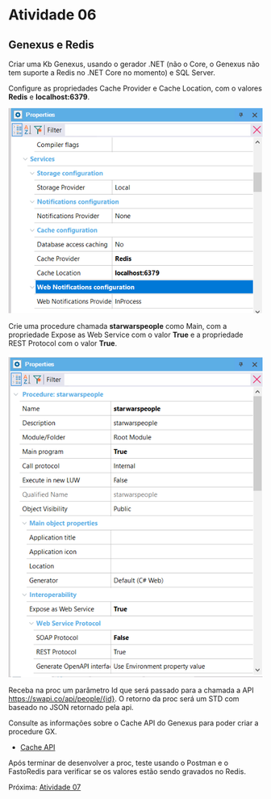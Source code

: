 # Atividade 06

## Genexus e Redis

Criar uma Kb Genexus, usando o gerador .NET (não o Core, o Genexus não tem suporte a Redis no .NET Core no momento) e SQL Server.

Configure as propriedades Cache Provider e Cache Location, com o valores **Redis** e **localhost:6379**.

![config gx](imagens/gxconfig.png)

Crie uma procedure chamada **starwarspeople** como Main, com a propriedade Expose as Web Service com o valor **True** e a propriedade REST Protocol com o valor **True**.

![prop procgx](imagens/propproc.png)

Receba na proc um parâmetro Id que será passado para a chamada a API https://swapi.co/api/people/{id}. O retorno da proc será um STD com baseado no JSON retornado pela api.

Consulte as informações sobre o Cache API do Genexus para poder criar a procedure GX.

- [Cache API](https://wiki.genexus.com/commwiki/servlet/wiki?32105,Cache+API,)

Após terminar de desenvolver a proc, teste usando o Postman e o FastoRedis para verificar se os valores estão sendo gravados no Redis.

Próxima: [Atividade 07](07-atividade.md)